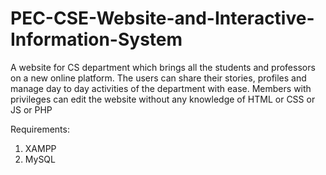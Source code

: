 # PEC-CSE-Website-and-Interactive-Information-System
A website for CS department which brings all the students and professors on a new online platform.
The users can share their stories, profiles and manage day to day activities of the department with ease.
Members with privileges can edit the website without any knowledge of HTML or CSS or JS or PHP

Requirements: 
1) XAMPP
2) MySQL
